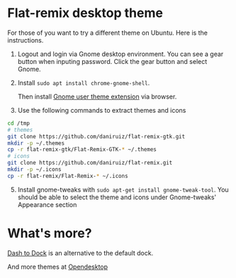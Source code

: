 # Flat-remix desktop theme

For those of you want to try a different theme on Ubuntu. Here is the instructions.

1. Logout and login via Gnome desktop environment. You can see a gear button when inputing password.
   Click the gear button and select Gnome.
2. Install `sudo apt install chrome-gnome-shell`.

   Then install [Gnome user theme extension](https://extensions.gnome.org/extension/19/user-themes/)
   via browser.

3. Use the following commands to extract themes and icons

```sh
cd /tmp
# themes
git clone https://github.com/daniruiz/flat-remix-gtk.git
mkdir -p ~/.themes
cp -r flat-remix-gtk/Flat-Remix-GTK-* ~/.themes
# icons
git clone https://github.com/daniruiz/flat-remix.git
mkdir -p ~/.icons
cp -r flat-remix/Flat-Remix-* ~/.icons
```

5. Install gnome-tweaks with `sudo apt-get install gnome-tweak-tool`. You should be able to select
   the theme and icons under Gnome-tweaks' Appearance section

# What's more?

[Dash to Dock](https://extensions.gnome.org/extension/307/dash-to-dock/) is an alternative to the
default dock.

And more themes at [Opendesktop](https://www.pling.com/browse/cat/366/order/latest/)
